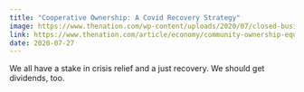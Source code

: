 ```yaml
---
title: "Cooperative Ownership: A Covid Recovery Strategy"
image: https://www.thenation.com/wp-content/uploads/2020/07/closed-business-nyc-gt-img.jpg?scale=896&compress=80
link: https://www.thenation.com/article/economy/community-ownership-equity-crowdfunding/
date: 2020-07-27
---
```


We all have a stake in crisis relief and a just recovery. We should get dividends, too.